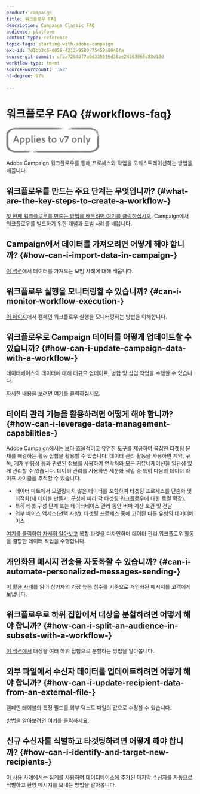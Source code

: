 ```yaml
---
product: campaign
title: 워크플로우 FAQ
description: Campaign Classic FAQ
audience: platform
content-type: reference
topic-tags: starting-with-adobe-campaign
exl-id: 7d1bb3c6-d056-4212-9500-75459a0046fa
source-git-commit: cfba72840f7a0d335516d38be24363865d83d18d
workflow-type: tm+mt
source-wordcount: '362'
ht-degree: 97%

---
```


# 워크플로우 FAQ {#workflows-faq}

![](../../assets/v7-only.svg)

Adobe Campaign 워크플로우를 통해 프로세스와 작업을 오케스트레이션하는 방법을 배웁니다.

## 워크플로우를 만드는 주요 단계는 무엇입니까? {#what-are-the-key-steps-to-create-a-workflow-}

[첫 번째 워크플로우를 만드는 방법을 배우려면 여기를 클릭하십시오](../../workflow/using/building-a-workflow.md). Campaign에서 워크플로우를 빌드하기 위한 개념과 모범 사례를 배웁니다.

## Campaign에서 데이터를 가져오려면 어떻게 해야 합니까? {#how-can-i-import-data-in-campaign-}

[이 섹션](../../platform/using/import-export-best-practices.md)에서 데이터를 가져오는 모범 사례에 대해 배웁니다.

## 워크플로우 실행을 모니터링할 수 있습니까? {#can-i-monitor-workflow-execution-}

[이 페이지](../../workflow/using/starting-a-workflow.md)에서 캠페인 워크플로우 실행을 모니터링하는 방법을 이해합니다.

## 워크플로우로 Campaign 데이터를 어떻게 업데이트할 수 있습니까? {#how-can-i-update-campaign-data-with-a-workflow-}

데이터베이스의 데이터에 대해 대규모 업데이트, 병합 및 삽입 작업을 수행할 수 있습니다.

[자세한 내용을 보려면 여기를 클릭하십시오](../../workflow/using/update-data.md).

## 데이터 관리 기능을 활용하려면 어떻게 해야 합니까? {#how-can-i-leverage-data-management-capabilities-}

Adobe Campaign에서는 보다 효율적이고 유연한 도구를 제공하여 복잡한 타겟팅 문제를 해결하는 활동 집합을 활용할 수 있습니다. 데이터 관리 활동을 사용하면 계약, 구독, 게재 반응성 등과 관련된 정보를 사용하여 연락처와 모든 커뮤니케이션을 일관성 있게 관리할 수 있습니다. 데이터 관리를 사용하면 세분화 작업 중 특히 다음의 데이터 라이프 사이클을 추적할 수 있습니다.

* 데이터 마트에서 모델링되지 않은 데이터를 포함하여 타겟팅 프로세스를 단순화 및 최적화(새 테이블 만들기: 구성에 따라 각 타겟팅 워크플로우에 대한 로컬 확장).
* 특히 타겟 구성 단계 또는 데이터베이스 관리 동안 버퍼 계산 보관 및 전달
* 외부 베이스 액세스(선택 사항): 타겟팅 프로세스 중에 고려된 다른 유형의 데이터베이스

[여기를 클릭하여 자세히 알아보고](../../workflow/using/targeting-data.md#data-management) 복합 타겟을 디자인하며 데이터 관리 워크플로우 활동을 결합한 데이터 작업을 수행합니다.

## 개인화된 메시지 전송을 자동화할 수 있습니까? {#can-i-automate-personalized-messages-sending-}

[이 활용 사례](../../workflow/using/enriching-data.md)를 읽어 참가자의 가장 높은 점수를 기준으로 개인화된 메시지를 고객에게 보냅니다.

## 워크플로우로 하위 집합에서 대상을 분할하려면 어떻게 해야 합니까? {#how-can-i-split-an-audience-in-subsets-with-a-workflow-}

[이 섹션에서](../../workflow/using/split.md) 대상을 여러 하위 집합으로 분할하는 방법을 알아봅니다.

## 외부 파일에서 수신자 데이터를 업데이트하려면 어떻게 해야 합니까? {#how-can-i-update-recipient-data-from-an-external-file-}

캠페인 테이블의 특정 필드를 외부 텍스트 파일의 값으로 수정할 수 있습니다.

[방법을 알아보려면 여기를 클릭하세요](../../platform/using/import-operations-samples.md#example--enrich-the-values-with-those-of-an-external-file).

## 신규 수신자를 식별하고 타겟팅하려면 어떻게 해야 합니까? {#how-can-i-identify-and-target-new-recipients-}

[이 사용 사례](../../workflow/using/using-aggregates.md)에서는 집계를 사용하여 데이터베이스에 추가된 마지막 수신자를 자동으로 식별하고 환영 메시지를 보내는 방법을 알아봅니다.
